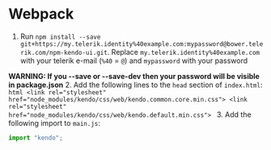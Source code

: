# Webpack

1. Run `npm install --save git+https://my.telerik.identity%40example.com:mypassword@bower.telerik.com/npm-kendo-ui.git`. Replace `my.telerik.identity%40example.com` with your telerik e-mail (`%40` = `@`) and `mypassword` with your password

**WARNING: If you --save or --save-dev then your password will be visible in package.json**
2. Add the following lines to the `head` section of `index.html`:
    ```html
    <link rel="stylesheet" href="node_modules/kendo/css/web/kendo.common.core.min.css">
    <link rel="stylesheet" href="node_modules/kendo/css/web/kendo.default.min.css">
    ```
3. Add the following import to `main.js`:
  ```javascript
  import "kendo";
  ```